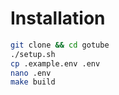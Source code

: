 # Installation

```bash
git clone && cd gotube
./setup.sh
cp .example.env .env
nano .env
make build
```
